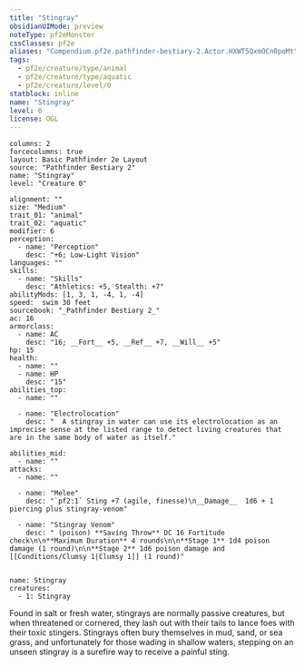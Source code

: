 ```yaml
---
title: "Stingray"
obsidianUIMode: preview
noteType: pf2eMonster
cssClasses: pf2e
aliases: "Compendium.pf2e.pathfinder-bestiary-2.Actor.HXWT5QxmOCn0poMt" 
tags:
  - pf2e/creature/type/animal
  - pf2e/creature/type/aquatic
  - pf2e/creature/level/0
statblock: inline
name: "Stingray"
level: 0
license: OGL
---
```


```statblock
columns: 2
forcecolumns: true
layout: Basic Pathfinder 2e Layout
source: "Pathfinder Bestiary 2"
name: "Stingray"
level: "Creature 0"

alignment: ""
size: "Medium"
trait_01: "animal"
trait_02: "aquatic"
modifier: 6
perception:
  - name: "Perception"
    desc: "+6; Low-Light Vision"
languages: ""
skills:
  - name: "Skills"
    desc: "Athletics: +5, Stealth: +7"
abilityMods: [1, 3, 1, -4, 1, -4]
speed:  swim 30 feet
sourcebook: "_Pathfinder Bestiary 2_"
ac: 16
armorclass:
  - name: AC
    desc: "16; __Fort__ +5, __Ref__ +7, __Will__ +5"
hp: 15
health:
  - name: ""
  - name: HP
    desc: "15"
abilities_top:
  - name: ""

  - name: "Electrolocation"
    desc: "  A stingray in water can use its electrolocation as an imprecise sense at the listed range to detect living creatures that are in the same body of water as itself."

abilities_mid:
  - name: ""
attacks:
  - name: ""

  - name: "Melee"
    desc: "`pf2:1` Sting +7 (agile, finesse)\n__Damage__  1d6 + 1 piercing plus stingray-venom"

  - name: "Stingray Venom"
    desc: " (poison) **Saving Throw** DC 16 Fortitude check\n\n**Maximum Duration** 4 rounds\n\n**Stage 1** 1d4 poison damage (1 round)\n\n**Stage 2** 1d6 poison damage and [[Conditions/Clumsy 1|Clumsy 1]] (1 round)"
 
```

```encounter-table
name: Stingray
creatures:
  - 1: Stingray
```



Found in salt or fresh water, stingrays are normally passive creatures, but when threatened or cornered, they lash out with their tails to lance foes with their toxic stingers. Stingrays often bury themselves in mud, sand, or sea grass, and unfortunately for those wading in shallow waters, stepping on an unseen stingray is a surefire way to receive a painful sting.
